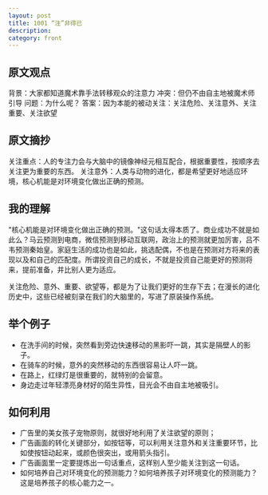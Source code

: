 ```yaml
---
layout: post
title: 1001 “注”非得已
description: 
category: front
---
```


## 原文观点
背景：大家都知道魔术靠手法转移观众的注意力
冲突：但仍不由自主地被魔术师引导
问题：为什么呢？
答案：因为本能的被动关注：关注危险、关注意外、关注重要、关注欲望

## 原文摘抄
关注重点：人的专注力会与大脑中的镜像神经元相互配合，根据重要性，按顺序去关注更为重要的东西。
关注意外：人类与动物的进化，都是希望更好地适应环境，核心机能是对环境变化做出正确的预测。

## 我的理解
"核心机能是对环境变化做出正确的预测。"这句话太得本质了。商业成功不就是如此么？马云预测到电商，微信预测到移动互联网，政治上的预测就更加厉害，吕不韦预测秦始皇。家庭生活的成功也是如此，挑选配偶，不也是在预测对方将来的表现以及和自己的匹配度。所谓投资自己的成长，不就是投资自己能更好的预测将来，提前准备，并比别人更为适应。

关注危险、意外、重要、欲望等，都是为了让我们更好的生存下去；在漫长的进化历史中，这些已经被刻录在我们的大脑里的，写进了原装操作系统。

## 举个例子
- 在洗手间的时候，突然看到旁边快速移动的黑影吓一跳，其实是隔壁人的影子。
- 在骑车的时候，意外的突然移动的东西很容易让人吓一跳。
- 在路上，红绿灯是很重要的，就特别的会留意。
- 身边走过年轻漂亮身材好的陌生异性，目光会不由自主地被吸引。

## 如何利用
- 广告里的美女孩子宠物原则，就很好地利用了关注欲望的原则；
- 广告画面的转化关键部分，如按钮等，可以利用关注意外和关注重要环节，比如使按钮动起来，或颜色很突出，或用箭头指引。
- 广告画面里一定要提炼出一句话重点，这样别人至少能关注到这一句话。
- 如何培养自己对环境变化的预测能力？如何培养孩子对环境变化的预测能力？这是培养孩子的核心能力之一。